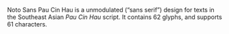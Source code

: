 Noto Sans Pau Cin Hau is a unmodulated (“sans serif”) design for texts in the Southeast Asian _Pau Cin Hau_ script. It contains 62 glyphs, and supports 61 characters.